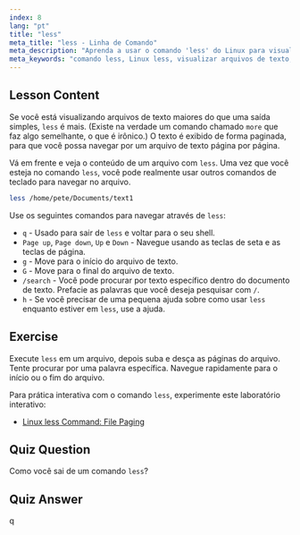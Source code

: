 ```yaml
---
index: 8
lang: "pt"
title: "less"
meta_title: "less - Linha de Comando"
meta_description: "Aprenda a usar o comando 'less' do Linux para visualização e navegação eficientes de arquivos de texto. Domine a paginação, pesquisa e saída com este guia amigável para iniciantes."
meta_keywords: "comando less, Linux less, visualizar arquivos de texto, navegar arquivos, tutorial Linux, Linux para iniciantes, guia Linux"
---
```


## Lesson Content

Se você está visualizando arquivos de texto maiores do que uma saída simples, `less` é mais. (Existe na verdade um comando chamado `more` que faz algo semelhante, o que é irônico.) O texto é exibido de forma paginada, para que você possa navegar por um arquivo de texto página por página.

Vá em frente e veja o conteúdo de um arquivo com `less`. Uma vez que você esteja no comando `less`, você pode realmente usar outros comandos de teclado para navegar no arquivo.

```bash
less /home/pete/Documents/text1
```

Use os seguintes comandos para navegar através de `less`:

- `q` - Usado para sair de `less` e voltar para o seu shell.
- `Page up`, `Page down`, `Up` e `Down` - Navegue usando as teclas de seta e as teclas de página.
- `g` - Move para o início do arquivo de texto.
- `G` - Move para o final do arquivo de texto.
- `/search` - Você pode procurar por texto específico dentro do documento de texto. Prefacie as palavras que você deseja pesquisar com `/`.
- `h` - Se você precisar de uma pequena ajuda sobre como usar `less` enquanto estiver em `less`, use a ajuda.

## Exercise

Execute `less` em um arquivo, depois suba e desça as páginas do arquivo. Tente procurar por uma palavra específica. Navegue rapidamente para o início ou o fim do arquivo.

Para prática interativa com o comando `less`, experimente este laboratório interativo:

- [Linux less Command: File Paging](https://labex.io/pt/labs/linux-linux-less-command-file-paging-214301)

## Quiz Question

Como você sai de um comando `less`?

## Quiz Answer

q
